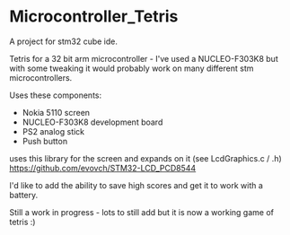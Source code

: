 # Microcontroller_Tetris

A project for stm32 cube ide.

Tetris for a 32 bit arm microcontroller - I've used a NUCLEO-F303K8
but with some tweaking it would probably work on many different stm microcontrollers.

Uses these components:
- Nokia 5110 screen 
- NUCLEO-F303K8 development board
- PS2 analog stick
- Push button

uses this library for the screen and expands on it (see LcdGraphics.c / .h)
https://github.com/evovch/STM32-LCD_PCD8544

I'd like to add the ability to save high scores and get it to work with a battery.

Still a work in progress - lots to still add but it is now a working game of tetris :)
